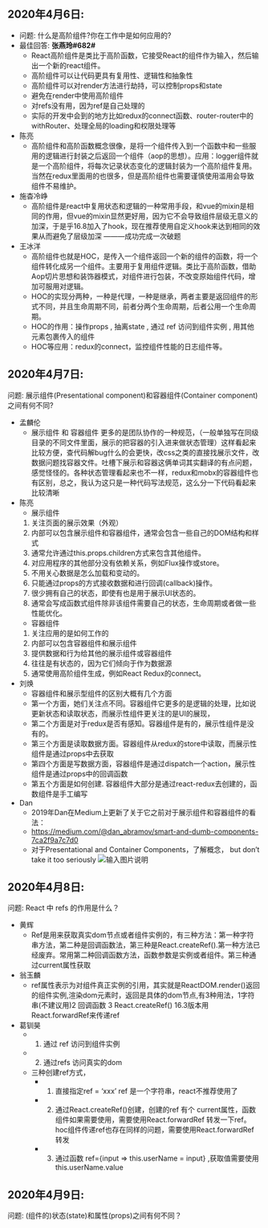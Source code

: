 ## 2020年4月6日:
- 问题: 什么是高阶组件?你在工作中是如何应用的?
- 最佳回答: **张燕玲#682#**
  - React高阶组件是类比于高阶函数，它接受React的组件作为输入，然后输出一个新的react组件。
  - 高阶组件可以让代码更具有复用性、逻辑性和抽象性
  - 高阶组件可以对render方法进行劫持，可以控制props和state
  - 避免在render中使用高阶组件
  - 对refs没有用，因为ref是自己处理的
  - 实际的开发中会到的地方比如redux的connect函数、router-router中的withRouter、处理全局的loading和权限处理等
- 陈亮
  - 高阶组件和高阶函数概念很像，是将一个组件传入到一个函数中和一些服用的逻辑进行封装之后返回一个组件（aop的思想）。应用：logger组件就是一个高阶组件，将每次记录状态变化的逻辑封装为一个高阶组件复用。当然在redux里面用的也很多，但是高阶组件也需要谨慎使用滥用会导致组件不易维护。
- 施杳冷峥
  - 高阶组件是react中复用状态和逻辑的一种常用手段，和vue的mixin是相同的作用，但vue的mixin显然更好用，因为它不会导致组件层级无意义的加深，于是乎16.8加入了hook，现在推荐使用自定义hook来达到相同的效果从而避免了层级加深 ———成功完成一次破题
- 王冰洋
  - 高阶组件也就是HOC，是传入一个组件返回一个新的组件的函数，将一个组件转化成另一个组件。主要用于复用组件逻辑。类比于高阶函数，借助Aop切片思想和装饰器模式，对组件进行包装，不改变原始组件代码，增加可服用对逻辑。
  - HOC的实现分两种，一种是代理，一种是继承，两者主要是返回组件的形式不同，并且生命周期不同，前者分两个生命周期，后者公用一个生命周期。
  - HOC的作用：操作props , 抽离state , 通过 ref 访问到组件实例 , 用其他元素包裹传入的组件
  - HOC等应用：redux的connect，监控组件性能的日志组件等。

## 2020年4月7日: 
问题: 展示组件(Presentational component)和容器组件(Container component)之间有何不同?

- 孟麟伦
  - 展示组件 和 容器组件 更多的是团队协作的一种规范，（一般单独写在同级目录的不同文件里面，展示的把容器的引入进来做状态管理）这样看起来比较方便，查代码解bug什么的会更快，改css之类的直接找展示文件，改数据问题找容器文件。吐槽下展示和容器这俩单词其实翻译的有点问题，感觉怪怪的。各种状态管理看起来也不一样，redux和mobx的容器组件也有区别，总之，我认为这只是一种代码写法规范，这么分一下代码看起来比较清晰
- 陈亮
    - 展示组件
     1. 关注页面的展示效果（外观）
     2. 内部可以包含展示组件和容器组件，通常会包含一些自己的DOM结构和样式
     3. 通常允许通过this.props.children方式来包含其他组件。
     4. 对应用程序的其他部分没有依赖关系，例如Flux操作或store。
     5. 不用关心数据是怎么加载和变动的。
     6. 只能通过props的方式接收数据和进行回调(callback)操作。
     7. 很少拥有自己的状态，即使有也是用于展示UI状态的。
     8. 通常会写成函数式组件除非该组件需要自己的状态，生命周期或者做一些性能优化。
    - 容器组件
     1. 关注应用的是如何工作的
     2. 内部可以包含容器组件和展示组件
     3. 提供数据和行为给其他的展示组件或容器组件
     4. 往往是有状态的，因为它们倾向于作为数据源
     5. 通常使用高阶组件生成，例如React Redux的connect。
- 刘焕
  - 容器组件和展示型组件的区别大概有几个方面
  - 第一个方面，她们关注点不同。容器组件它更多的是逻辑的处理，比如说更新状态和读取状态，而展示性组件更关注的是UI的展现，
  - 第二个方面是对于redux是否有感知。容器组件是有的，展示性组件是没有的。
  - 第三个方面是读取数据方面。容器组件从redux的store中读取，而展示性组件是通过props中去获取
  - 第四个方面是写数据方面，容器组件是通过dispatch一个action，展示性组件是通过props中的回调函数
  - 第五个方面是如何创建. 容器组件大部分是通过react-redux去创建的，函数组件是手工编写
- Dan
  - 2019年Dan在Medium上更新了关于它之前对于展示组件和容器组件的看法：
  - https://medium.com/@dan_abramov/smart-and-dumb-components-7ca2f9a7c7d0
  - 对于Presentational and Container Components，了解概念， but don’t take it too seriously
  ![输入图片说明](https://images.gitee.com/uploads/images/2020/0408/233736_2ccf4eef_1720749.png "屏幕截图.png")

## 2020年4月8日: 
问题: React 中 refs 的作用是什么？
- 黄辉
   - Ref是用来获取真实dom节点或者组件实例的，有三种方法：第一种字符串方法，第二种是回调函数法，第三种是React.createRef().第一种方法已经废弃。常用第二种回调函数方法，函数参数是实例或者组件。第三种通过current属性获取
- 翁玉麟
  - ref属性表示为对组件真正实例的引用，其实就是ReactDOM.render()返回的组件实例,渲染dom元素时，返回是具体的dom节点,有3种用法，1字符串(不建议用)2 回调函数 3 React.createRef()  16.3版本用React.forwardRef来传递ref
- 葛钏昊
  - 1. 通过 ref 访问到组件实例
  - 2. 通过refs 访问真实的dom
  - 三种创建ref方式，
    - 1. 直接指定ref = ‘xxx’  ref 是一个字符串，react不推荐使用了
    - 2. 通过React.createRef()创建，创建的ref 有个 current属性，函数组件如果需要使用，需要使用React.forwardRef 转发一下ref。hoc组件传递ref也存在同样的问题，需要使用React.forwardRef 转发
    - 3. 通过函数 ref={input => this.userName = input} ,获取值需要使用 this.userName.value


## 2020年4月9日:
问题:  (组件的)状态(state)和属性(props)之间有何不同？

